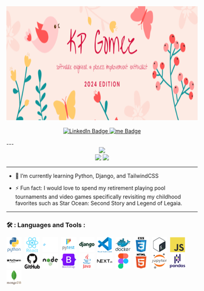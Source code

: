 <div align="center">
  <img src="Do what you 3.png" width="1000" height="300"/>
</div>
<br>

<div id="badges" align="center">
    <a href="https://www.linkedin.com/in/kpgomez">
        <img src="https://img.shields.io/badge/LinkedIn-blue?style=for-the-badge&logo=linkedin&logoColor=white" alt="LinkedIn Badge"/>
    </a>
    <!-- <a href="https://www.youtube.com/channel/UCkeMfUUQlWEYWldN1_kEGig">
    <img src="https://img.shields.io/badge/YouTube-red?style=for-the-badge&logo=youtube&logoColor=white" alt="Youtube Badge"/>
    <a href="https://www.facebook.com/kitty.phou/about/">
    <img src="https://img.shields.io/badge/Facebook-blue?style=for-the-badge&logo=facebook&logoColor=white" alt="Facebook Badge"/> -->
    <a href="https://about.me/kpgomez">
        <img src="https://img.shields.io/badge/Portfolio-green?style=for-the-badge&logo=about.me&logoColor=white" alt="me Badge"/>
    </a>
  <!-- </a>  -->
</div>
<div id="counter" align="center">
<img src="https://komarev.com/ghpvc/?username=kpgomez&style=flat-square&color=blue" alt=""/>
</div>
---
<br>
<!-- <div id="gif" align="center">
    <img src="https://media.giphy.com/media/v1.Y2lkPTc5MGI3NjExN3J1dzl4OGFtbmE2b3Fkdm15YWx4MHIweWIya29meHVzY2xxa25uMSZlcD12MV9pbnRlcm5hbF9naWZfYnlfaWQmY3Q9Zw/nFLW7PNGgN3lI68rdv/giphy.gif" width="150">
</div> -->


<div id="gif" align="center">
    <img src="https://media.giphy.com/media/8BlEa9XDwxOwdB6mKW/giphy.gif" width="100">
</div>

<div align="center">
    <img src="https://media.giphy.com/media/kDkUNHvbB6vjqeWSyp/giphy.gif" width="50px">
    <img src="https://media.giphy.com/media/lnsTFyT6wUzItXsUV5/giphy.gif" width="50px">
</div>


---

<!-- - 🔭 I’m currently working on a job search management tool -->
- 🌱 I’m currently learning Python, Django, and TailwindCSS
<!-- - 👯 I’m looking to possibly collaborate on an RPG  -->
- ⚡ Fun fact: I would love to spend my retirement playing pool tournaments and video games specifically revisiting my childhood favorites such as Star Ocean: Second Story and Legend of Legaia. 
<!--  -->

<!-- - 🤔 I’m looking for help with ... -->
<!-- - 💬 Ask me about ...
- 📫 How to reach me: ...
- 😄 Pronouns: ... -->

<!-- ![visitors](https://visitor-badge.glitch.me/badge?page_id=kpgomez.kpgomez&left_color=green&right_color=red) -->


<!-- ### 🌟 -->
<hr>

### 🛠️ : Languages and Tools :
<div>
    <img src="https://raw.githubusercontent.com/devicons/devicon/55609aa5bd817ff167afce0d965585c92040787a/icons/python/python-original-wordmark.svg" title="Python" alt="Python" width="40" height="40"/>&nbsp;
    <img src="https://raw.githubusercontent.com/devicons/devicon/55609aa5bd817ff167afce0d965585c92040787a/icons/react/react-original-wordmark.svg" title="React" alt="React" width="40" height="40"/>&nbsp;
    <img src="https://raw.githubusercontent.com/devicons/devicon/55609aa5bd817ff167afce0d965585c92040787a/icons/tailwindcss/tailwindcss-original-wordmark.svg" title="TailwindCSS" alt="TailwindCSS" width="40" height="40"/>&nbsp;
    <img src="https://raw.githubusercontent.com/devicons/devicon/55609aa5bd817ff167afce0d965585c92040787a/icons/pytest/pytest-original-wordmark.svg" title="PyTest" alt="PyTest" width="40" height="40"/>&nbsp;
    <img src="https://raw.githubusercontent.com/devicons/devicon/55609aa5bd817ff167afce0d965585c92040787a/icons/django/django-plain-wordmark.svg" title="Django" alt="Django" width="40" height="40"/>&nbsp;
    <img src="https://raw.githubusercontent.com/devicons/devicon/55609aa5bd817ff167afce0d965585c92040787a/icons/vscode/vscode-original-wordmark.svg" title="VSCode" alt="VSCode" width="40" height="40"/>&nbsp;
    <img src="https://raw.githubusercontent.com/devicons/devicon/55609aa5bd817ff167afce0d965585c92040787a/icons/docker/docker-original-wordmark.svg" title="docker" alt="docker" width="40" height="40"/>&nbsp;
    <img src="https://raw.githubusercontent.com/devicons/devicon/55609aa5bd817ff167afce0d965585c92040787a/icons/css3/css3-original-wordmark.svg" title="CSS3" alt="CSS3" width="40" height="40"/>&nbsp;
    <img src="https://raw.githubusercontent.com/devicons/devicon/55609aa5bd817ff167afce0d965585c92040787a/icons/bash/bash-original.svg" title="Bash" alt="Bash" width="40" height="40"/>&nbsp;
    <img src="https://raw.githubusercontent.com/devicons/devicon/55609aa5bd817ff167afce0d965585c92040787a/icons/javascript/javascript-original.svg" title="JavaScript" alt="JavaScript" width="40" height="40"/>&nbsp;
    <img src="https://raw.githubusercontent.com/devicons/devicon/55609aa5bd817ff167afce0d965585c92040787a/icons/pycharm/pycharm-original-wordmark.svg" title="PyCharm" alt="PyCharm" width="40" height="40"/>&nbsp;
    <img src="https://raw.githubusercontent.com/devicons/devicon/55609aa5bd817ff167afce0d965585c92040787a/icons/github/github-original-wordmark.svg" title="Github" alt="Github" width="40" height="40"/>&nbsp;
    <img src="https://raw.githubusercontent.com/devicons/devicon/55609aa5bd817ff167afce0d965585c92040787a/icons/nodejs/nodejs-original-wordmark.svg" title="NodeJS" alt="NodeJS" width="40" height="40"/>&nbsp;
     <img src="https://raw.githubusercontent.com/devicons/devicon/55609aa5bd817ff167afce0d965585c92040787a/icons/bootstrap/bootstrap-original-wordmark.svg" title="Bootstrap" alt="Bootstrap" width="40" height="40"/>&nbsp;
    <img src="https://raw.githubusercontent.com/devicons/devicon/55609aa5bd817ff167afce0d965585c92040787a/icons/java/java-original-wordmark.svg" title="Java" alt="Java" width="40" height="40"/>&nbsp;
    <img src="https://raw.githubusercontent.com/devicons/devicon/55609aa5bd817ff167afce0d965585c92040787a/icons/nextjs/nextjs-original-wordmark.svg" title="NextJS" alt="NextJS" width="40" height="40"/>&nbsp;
    <img src="https://raw.githubusercontent.com/devicons/devicon/55609aa5bd817ff167afce0d965585c92040787a/icons/figma/figma-original.svg" title="Figma" alt="Figma" width="40" height="40"/>&nbsp;
    <img src="https://raw.githubusercontent.com/devicons/devicon/55609aa5bd817ff167afce0d965585c92040787a/icons/html5/html5-original-wordmark.svg" title="HTML5" alt="HTML5" width="40" height="40"/>&nbsp;
    <img src="https://raw.githubusercontent.com/devicons/devicon/55609aa5bd817ff167afce0d965585c92040787a/icons/jupyter/jupyter-original-wordmark.svg" title="Jupyter" alt="Jupyter" width="40" height="40"/>&nbsp;
    <img src="https://raw.githubusercontent.com/devicons/devicon/55609aa5bd817ff167afce0d965585c92040787a/icons/pandas/pandas-original-wordmark.svg" title="Pandas" alt="Pandas" width="40" height="40"/>&nbsp;
    <img src="https://raw.githubusercontent.com/devicons/devicon/55609aa5bd817ff167afce0d965585c92040787a/icons/mongodb/mongodb-original-wordmark.svg" title="MongoDB" alt="MongoDB" width="40" height="40"/>&nbsp;
</div>
</div>